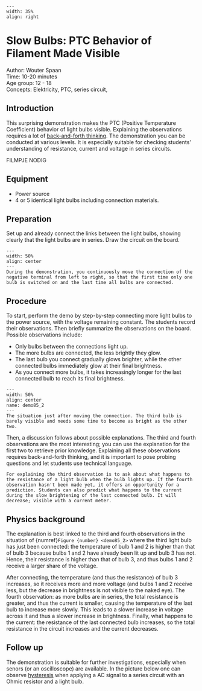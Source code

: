 

<div style="clear: both;">

```{figure} ../../figures/open.png
---
width: 35%
align: right
```

</div>

# Slow Bulbs: PTC Behavior of Filament Made Visible

Author: Wouter Spaan\
Time:	10-20 minutes\
Age group: 12 - 18\
Concepts:	Elektricity, PTC, series circuit, 

## Introduction

This surprising demonstration makes the PTC (Positive Temperature Coefficient) behavior of light bulbs visible. Explaining the observations requires a lot of [back-and-forth thinking](../../Pedagogy/BackAndForthThinking.md). The demonstration you can be conducted  at various levels. It is especially suitable for checking students' understanding of resistance, current and voltage in series circuits.

FILMPJE NODIG

## Equipment

- Power source
- 4 or 5 identical light bulbs including connection materials.

## Preparation
Set up and already connect the links between the light bulbs, showing clearly that the light bulbs are in series. Draw the circuit on the board. 

```{figure} demo85_figure1.JPG
---
width: 50%
align: center
---
During the demonstration, you continuously move the connection of the negative terminal from left to right, so that the first time only one bulb is switched on and the last time all bulbs are connected.
```

## Procedure
To start, perform the demo by step-by-step connecting more light bulbs to the power source, with the voltage remaining constant. The students record their observations. Then briefly summarize the observations on the board. Possible observations include:
- Only bulbs between the connections light up.
- The more bulbs are connected, the less brightly they glow.
- The last bulb you connect gradually glows brighter, while the other connected bulbs immediately glow at their final brightness.
- As you connect more bulbs, it takes increasingly longer for the last connected bulb to reach its final brightness.

```{figure} demo85_figure2.JPG
---
width: 50%
align: center
name: demo85_2
---
The situation just after moving the connection. The third bulb is barely visible and needs some time to become as bright as the other two.
```

Then, a discussion follows about possible explanations. The third and fourth observations are the most interesting; you can use the explanation for the first two to retrieve prior knowledge. Explaining all these observations requires back-and-forth thinking, and it is important to pose probing questions and let students use technical language. 

```{tip}
For explaining the third observation is to ask about what happens to the resistance of a light bulb when the bulb lights up. If the fourth observation hasn't been made yet, it offers an opportunity for a prediction. Students can also predict what happens to the current during the slow brightening of the last connected bulb. It will decrease; visible with a current meter.
```


## Physics background
The explanation is best linked to the third and fourth observations in the situation of {numref}`Figure {number} <demo85_2>` where the third light bulb has just been connected: the temperature of bulb 1 and 2 is higher than that of bulb 3 because bulbs 1 and 2 have already been lit up and bulb 3 has not. Hence, their resistance is higher than that of bulb 3, and thus bulbs 1 and 2 receive a larger share of the voltage. 

After connecting, the temperature (and thus the resistance) of bulb 3 increases, so it receives more and more voltage (and bulbs 1 and 2 receive less, but the decrease in brightness is not visible to the naked eye). The fourth observation: as more bulbs are in series, the total resistance is greater, and thus the current is smaller, causing the temperature of the last bulb to increase more slowly. This leads to a slower increase in voltage across it and thus a slower increase in brightness. Finally, what happens to the current: the resistance of the last connected bulb increases, so the total resistance in the circuit increases and the current decreases.

## Follow up
The demonstration is suitable for further investigations, especially when senors (or an oscilloscope) are available. In the picture below one can observe [hysteresis](https://en.wikipedia.org/wiki/Hysteresis) when applying a AC signal to a series circuit with an Ohmic resistor and a light bulb.